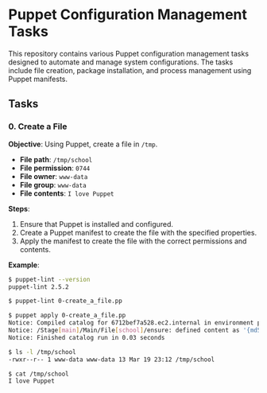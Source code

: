 # Puppet Configuration Management Tasks

This repository contains various Puppet configuration management tasks designed to automate and manage system configurations. The tasks include file creation, package installation, and process management using Puppet manifests.

## Tasks

### 0. Create a File

**Objective**: Using Puppet, create a file in `/tmp`.

- **File path**: `/tmp/school`
- **File permission**: `0744`
- **File owner**: `www-data`
- **File group**: `www-data`
- **File contents**: `I love Puppet`

**Steps**:
1. Ensure that Puppet is installed and configured.
2. Create a Puppet manifest to create the file with the specified properties.
3. Apply the manifest to create the file with the correct permissions and contents.

**Example**:
```bash
$ puppet-lint --version
puppet-lint 2.5.2

$ puppet-lint 0-create_a_file.pp

$ puppet apply 0-create_a_file.pp
Notice: Compiled catalog for 6712bef7a528.ec2.internal in environment production in 0.04 seconds
Notice: /Stage[main]/Main/File[school]/ensure: defined content as '{md5}f1b70c2a42a98d82224986a612400db9'
Notice: Finished catalog run in 0.03 seconds

$ ls -l /tmp/school
-rwxr--r-- 1 www-data www-data 13 Mar 19 23:12 /tmp/school

$ cat /tmp/school
I love Puppet
